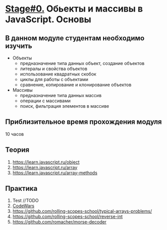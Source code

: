 # [Stage#0.](../../) Обьекты и массивы в JavaScript. Основы
## В данном модуле студентам необходимо изучить
- Объекты
    - предназначение типа данных объект, создание объектов
    - литералы и свойства объектов
    - использование квадратных скобок
    - циклы для работы с объектами
    - сравнение, копирование и клонирование объектов
- Массивы
    - предназначение типа данных массив
    - операции с массивами
    - поиск, фильтрация элементов в массиве

## Приблизительное время прохождения модуля
10 часов

## Теория 
1. https://learn.javascript.ru/object
2. https://learn.javascript.ru/array
3. https://learn.javascript.ru/array-methods

## Практика 
1. Test //TODO
2. [CodeWars](https://github.com/rolling-scopes-school/tasks/blob/master/tasks/codewars/objects-arrays.md)
3. https://github.com/rolling-scopes-school/typical-arrays-problems/
4. https://github.com/rolling-scopes-school/reverse-int
5. https://github.com/romacher/morse-decoder
